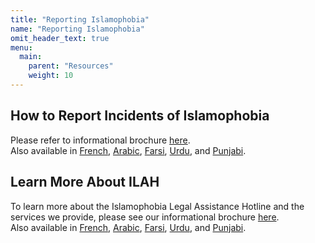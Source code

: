 ```yaml
---
title: "Reporting Islamophobia"
name: "Reporting Islamophobia"
omit_header_text: true
menu:
  main:
    parent: "Resources"
    weight: 10
---
```


## How to Report Incidents of Islamophobia

Please refer to informational brochure [here](/documents/reporting-islamophobia-brochures/reporting-islamophobia-awareness-english.pdf).  
Also available in 
[French](/documents/reporting-islamophobia-brochures/reporting-islamophobia-awareness-french.pdf), 
[Arabic](/documents/reporting-islamophobia-brochures/reporting-islamophobia-awareness-arabic.pdf), 
[Farsi](/documents/reporting-islamophobia-brochures/reporting-islamophobia-awareness-farsi.pdf), 
[Urdu](/documents/reporting-islamophobia-brochures/reporting-islamophobia-awareness-urdu.pdf), and
[Punjabi](/documents/reporting-islamophobia-brochures/reporting-islamophobia-awareness-punjabi.pdf).


## Learn More About ILAH

To learn more about the Islamophobia Legal Assistance Hotline and the services we provide, please see our informational brochure [here](/documents/reporting-islamophobia-brochures/reporting-islamophobia-marketing-english.pdf).  
Also available in 
[French](/documents/reporting-islamophobia-brochures/reporting-islamophobia-marketing-french.pdf), 
[Arabic](/documents/reporting-islamophobia-brochures/reporting-islamophobia-marketing-arabic.pdf), 
[Farsi](/documents/reporting-islamophobia-brochures/reporting-islamophobia-marketing-farsi.pdf), 
[Urdu](/documents/reporting-islamophobia-brochures/reporting-islamophobia-marketing-urdu.pdf), and
[Punjabi](/documents/reporting-islamophobia-brochures/reporting-islamophobia-marketing-punjabi.pdf).
